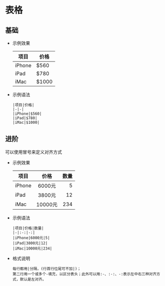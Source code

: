 # 表格

## 基础

- 示例效果

  | 项目   | 价格  |
  | ------ | ----- |
  | iPhone | $560  |
  | iPad   | $780  |
  | iMac   | $1000 |

- 示例语法

  ```
  |项目|价格|
  |-|-|
  |iPhone|$560|
  |iPad|$780|
  |iMac|$1000|
  ```

## 进阶

可以使用冒号来定义对齐方式

- 示例效果

  | 项目   |  价格   | 数量 |
  | ------ | :-----: | ---: |
  | iPhone | 6000元  |    5 |
  | iPad   | 3800元  |   12 |
  | iMac   | 10000元 |  234 |

- 示例语法

  ```
  |项目|价格|数量|
  |-|:-:|-:|
  |iPhone|6000元|5|
  |iPad|3800元|12|
  |iMac|10000元|234|
  ```

- 格式说明
  ```
  每行都用|分隔，(行首行位尾可不加|)；
  第二行用一个或多个-填充，以区分表头；此外可以用:-、:-:、-:表示左中右三种对齐方式，默认是左对齐。
  ```
